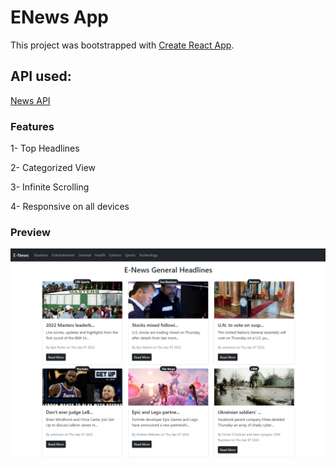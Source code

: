 # ENews App

This project was bootstrapped with [Create React App](https://github.com/facebook/create-react-app).

## API used: 
[News API](https://newsapi.org/)

### Features
1- Top Headlines

2- Categorized View

3- Infinite Scrolling

4- Responsive on all devices

### Preview
![Alt text](https://github.com/wal33dahmad/ENews-ClassBased-ReactApp/blob/main/src/enews.png)
